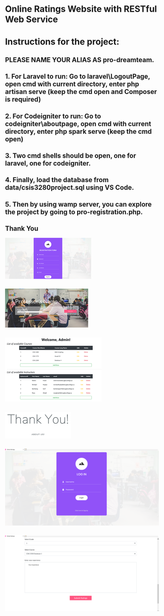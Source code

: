 # Online Ratings Website with RESTful Web Service


# Instructions for the project:

## PLEASE NAME YOUR ALIAS AS pro-dreamteam.

## 1. For Laravel to run: Go to laravel\LogoutPage, open cmd with current directory, enter php artisan serve (keep the cmd open and Composer is required)

## 2. For Codeigniter to run: Go to codeigniter\aboutpage, open cmd with current directory, enter php spark serve (keep the cmd open)

## 3. Two cmd shells should be open, one for laravel, one for codeigniter.

## 4. Finally, load the database from data/csis3280project.sql using VS Code.

## 5. Then by using wamp server, you can explore the project by going to pro-registration.php.

## Thank You

![](pics/one.png)
##
![](pics/two.png)
##
![](pics/three.png)
##
![](pics/four.png)
##
![](pics/five.png)
##
![](pics/six.png)

